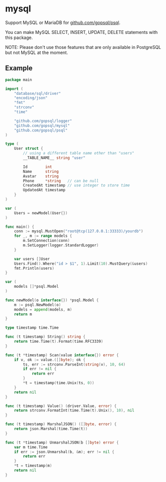 # mysql

Support MySQL or MariaDB for [github.com/gopsql/psql](https://github.com/gopsql/psql).

You can make MySQL SELECT, INSERT, UPDATE, DELETE statements with this package.

NOTE: Please don't use those features that are only available in PostgreSQL but
not MySQL at the moment.

## Example

```go
package main

import (
	"database/sql/driver"
	"encoding/json"
	"fmt"
	"strconv"
	"time"

	"github.com/gopsql/logger"
	"github.com/gopsql/mysql"
	"github.com/gopsql/psql"
)

type (
	User struct {
		// using a different table name other than "users"
		__TABLE_NAME__ string "user"

		Id        int
		Name      string
		Avatar    string
		Phone     *string   // can be null
		CreatedAt timestamp // use integer to store time
		UpdatedAt timestamp
	}
)

var (
	Users = newModel(User{})
)

func main() {
	conn := mysql.MustOpen("root@tcp(127.0.0.1:33333)/yourdb")
	for _, m := range models {
		m.SetConnection(conn)
		m.SetLogger(logger.StandardLogger)
	}

	var users []User
	Users.Find().Where("id > $1", 1).Limit(10).MustQuery(&users)
	fmt.Println(users)
}

var (
	models []*psql.Model
)

func newModel(o interface{}) *psql.Model {
	m := psql.NewModel(o)
	models = append(models, m)
	return m
}

type timestamp time.Time

func (t timestamp) String() string {
	return time.Time(t).Format(time.RFC3339)
}

func (t *timestamp) Scan(value interface{}) error {
	if v, ok := value.([]byte); ok {
		ts, err := strconv.ParseInt(string(v), 10, 64)
		if err != nil {
			return err
		}
		*t = timestamp(time.Unix(ts, 0))
	}
	return nil
}

func (t timestamp) Value() (driver.Value, error) {
	return strconv.FormatInt(time.Time(t).Unix(), 10), nil
}

func (t timestamp) MarshalJSON() ([]byte, error) {
	return json.Marshal(time.Time(t))
}

func (t *timestamp) UnmarshalJSON(b []byte) error {
	var m time.Time
	if err := json.Unmarshal(b, &m); err != nil {
		return err
	}
	*t = timestamp(m)
	return nil
}
```
